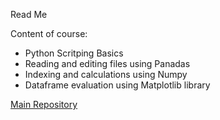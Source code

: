 Read Me

Content of course:
- Python Scritping Basics
- Reading and editing files using Panadas
- Indexing and calculations using Numpy
- Dataframe evaluation using Matplotlib library

[Main Repository](https://github.com/sigvehaug/DSF-DCBP/tree/main)
